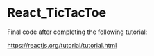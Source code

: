 # React_TicTacToe

Final code after completing the following tutorial:

https://reactjs.org/tutorial/tutorial.html
